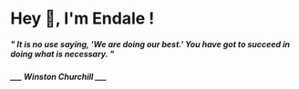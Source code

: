 <h1 title="head"> Hey 👋, I'm Endale !</h1>

**<h5><i>" It is no use saying, 'We are doing our best.' You have got to succeed in doing what is necessary. "</i></h5>**

*<b>___ Winston Churchill ___</b>*
